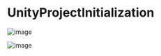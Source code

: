 # UnityProjectInitialization
![image](https://user-images.githubusercontent.com/44837900/233886835-cedd3fb7-1f41-461a-85aa-661ce8b7f9b8.png)

![image](https://user-images.githubusercontent.com/44837900/233885680-a48f3d9d-31f1-4bf2-9e31-f5116a6c82d7.png)
